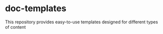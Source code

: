 # doc-templates
This repository provides easy-to-use templates designed for different types of content
